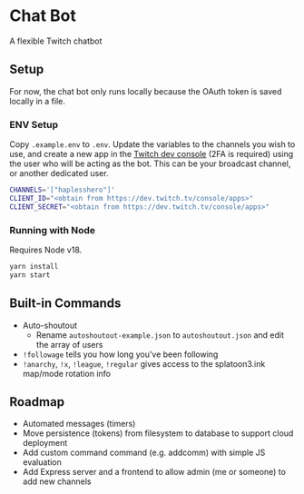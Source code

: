 # Chat Bot

A flexible Twitch chatbot

## Setup

For now, the chat bot only runs locally because the OAuth token is saved locally in a file.

### ENV Setup

Copy `.example.env` to `.env`. Update the variables to the channels you wish to use, and
create a new app in the [Twitch dev console](https://dev.twitch.tv/console/apps) (2FA is required)
using the user who will be acting as the bot. This can be your broadcast channel, or another
dedicated user.

```bash
CHANNELS='["haplesshero"]'
CLIENT_ID="<obtain from https://dev.twitch.tv/console/apps>"
CLIENT_SECRET="<obtain from https://dev.twitch.tv/console/apps>"
```

### Running with Node

Requires Node v18.

```bash
yarn install
yarn start
```

## Built-in Commands
- Auto-shoutout
  - Rename `autoshoutout-example.json` to `autoshoutout.json` and edit the array of users
- `!followage` tells you how long you've been following
- `!anarchy`, `!x`, `!league`, `!regular` gives access to the splatoon3.ink map/mode rotation info

## Roadmap
- Automated messages (timers)
- Move persistence (tokens) from filesystem to database to support cloud deployment
- Add custom command command (e.g. addcomm) with simple JS evaluation
- Add Express server and a frontend to allow admin (me or someone) to add new channels
